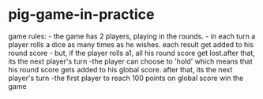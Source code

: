 # pig-game-in-practice
game rules: - the game has 2 players, playing in the rounds. - in each turn a player rolls a dice as many times as he wishes. each result get added to his round score - but, if the player rolls a1, all his round score get lost.after that, its the next player's turn -the player can choose to 'hold' which means that his round score gets added to his global score. after that,  its the next player's turn -the first player to reach 100 points on global score win the game

